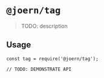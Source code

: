 # `@joern/tag`

> TODO: description

## Usage

```
const tag = require('@joern/tag');

// TODO: DEMONSTRATE API
```

